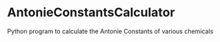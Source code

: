# AntonieConstantsCalculator
Python program to calculate the Antonie Constants of various chemicals
